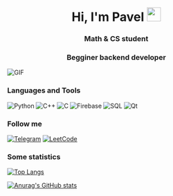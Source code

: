 <h1 align="center">Hi, I'm Pavel 
    <img src="https://github.com/blackcater/blackcater/raw/main/images/Hi.gif" height="32"/>
</h1>
<h3 align="center">Math & CS student</h3>
<h3 align="center"> Begginer backend developer</h3>

![GIF](https://i.giphy.com/media/v1.Y2lkPTc5MGI3NjExc2s3cjZ1YndhOHkyZWtoaWIwbmM1ejlzZDc3bWF1cDVhN2kyc2dxayZlcD12MV9pbnRlcm5hbF9naWZfYnlfaWQmY3Q9Zw/6CMWn0pl3y96h2iJrY/giphy.gif)

### Languages and Tools
![Python](https://img.shields.io/badge/-Python-090909?style=for-the-badge&logo=python&logoColor=FF8C00)
![C++](https://img.shields.io/badge/-C++-090909?style=for-the-badge&logo=C%2b%2b&logoColor=0000CD)
![C](https://img.shields.io/badge/-C-090909?style=for-the-badge&logo=C&logoColor=8A2BE2)
![Firebase](https://img.shields.io/badge/-firebase-090909?style=for-the-badge&logo=firebase&logoColor=F0E68C)
![SQL](https://img.shields.io/badge/-sql-090909?style=for-the-badge&logo=sqlite&logoColor=00FFFF)
![Qt](https://img.shields.io/badge/-qt-090909?style=for-the-badge&logo=qt&logoColor=00FF00)


### Follow me
[![Telegram](https://img.shields.io/badge/-telegram-090909?style=for-the-badge&logo=telegram)](https://t.me/Nep_pasha/)
[![LeetCode](https://img.shields.io/badge/-leetcode-090909?style=for-the-badge&logo=leetcode)](https://leetcode.com/u/GNU_nan0_machine_s0n/)


### Some statistics
[![Top Langs](https://github-readme-stats.vercel.app/api/top-langs/?username=nepavellab)](https://github.com/anuraghazra/github-readme-stats)

[![Anurag's GitHub stats](https://github-readme-stats.vercel.app/api?username=nepavellab)](https://github.com/anuraghazra/github-readme-stats)

